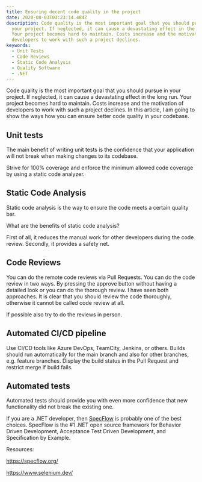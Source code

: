 ```yaml
---
title: Ensuring decent code quality in the project
date: 2020-08-03T03:23:14.484Z
description: Code quality is the most important goal that you should pursue in
  your project. If neglected, it can cause a devastating effect in the long run.
  Your project becomes hard to maintain. Costs increase and the motivation of
  developers to work with such a project declines.
keywords:
  - Unit Tests
  - Code Reviews
  - Static Code Analysis
  - Quality Software
  - .NET
---
```

Code quality is the most important goal that you should pursue in your project. If neglected, it can cause a devastating effect in the long run. Your project becomes hard to maintain. Costs increase and the motivation of developers to work with such a project declines. In this article, I am going to show the ways how you can ensure better code quality in your codebase.

## Unit tests

The main benefit of writing unit tests is the confidence that your application will not break when making changes to its codebase.

Strive for 100% coverage and enforce the minimum allowed code coverage by using a static code analyzer.

## Static Code Analysis

Static code analysis is the way to ensure the code meets a certain quality bar.

What are the benefits of static code analysis?

First of all, it reduces the manual work for other developers during the code review. Secondly, it provides a safety net.

## Code Reviews

You can do the remote code reviews via Pull Requests. You can do the code review in two ways. By pressing the approve button without having a detailed look or you can do the thorough review. I have seen both approaches. It is clear that you should review the code thoroughly, otherwise it cannot be called code review at all.

If possible also try to do the reviews in person.

## Automated CI/CD pipeline

Use CI/CD tools like Azure DevOps, TeamCity, Jenkins, or others. Builds should run automatically for the main branch and also for other branches, e.g. feature branches. Display the build status in the Pull Request and restrict merge if build fails.

## Automated tests

Automated tests should provide you with even more confidence that new functionality did not break the existing one.

If you are a .NET developer, then [SpecFlow](https://specflow.org/) is probably one of the best choices. SpecFlow is the #1 .NET open source framework for Behavior Driven Development, Acceptance Test Driven Development, and Specification by Example.

Resources:

https://specflow.org/

https://www.selenium.dev/